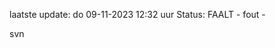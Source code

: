 laatste update: 
do 09-11-2023 12:32   uur 
Status: FAALT - fout - 
<div class="service R">svn</div>